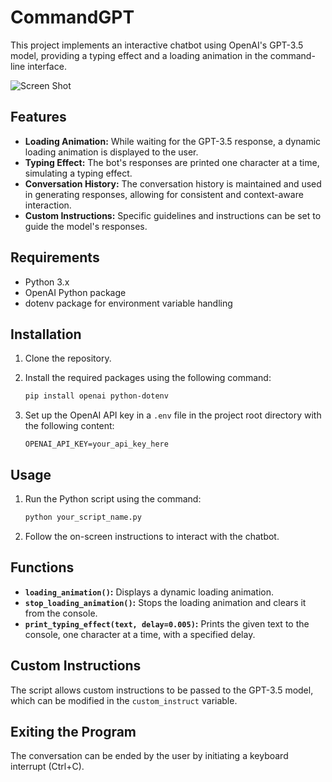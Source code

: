 # CommandGPT 

This project implements an interactive chatbot using OpenAI's GPT-3.5 model, providing a typing effect and a loading animation in the command-line interface.

![Screen Shot](https://i.imgur.com/khIGf2q.png)

## Features

- **Loading Animation:** While waiting for the GPT-3.5 response, a dynamic loading animation is displayed to the user.
- **Typing Effect:** The bot's responses are printed one character at a time, simulating a typing effect.
- **Conversation History:** The conversation history is maintained and used in generating responses, allowing for consistent and context-aware interaction.
- **Custom Instructions:** Specific guidelines and instructions can be set to guide the model's responses.

## Requirements

- Python 3.x
- OpenAI Python package
- dotenv package for environment variable handling

## Installation

1. Clone the repository.
2. Install the required packages using the following command:

   ```bash
   pip install openai python-dotenv
   ```

3. Set up the OpenAI API key in a `.env` file in the project root directory with the following content:

   ```env
   OPENAI_API_KEY=your_api_key_here
   ```

## Usage

1. Run the Python script using the command:

   ```bash
   python your_script_name.py
   ```

2. Follow the on-screen instructions to interact with the chatbot.

## Functions

- **`loading_animation()`:** Displays a dynamic loading animation.
- **`stop_loading_animation()`:** Stops the loading animation and clears it from the console.
- **`print_typing_effect(text, delay=0.005)`:** Prints the given text to the console, one character at a time, with a specified delay.

## Custom Instructions

The script allows custom instructions to be passed to the GPT-3.5 model, which can be modified in the `custom_instruct` variable.

## Exiting the Program

The conversation can be ended by the user by initiating a keyboard interrupt (Ctrl+C).